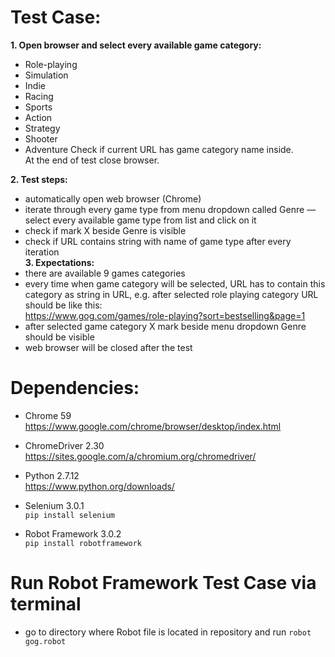 # Test Case:

**1. Open browser and select every available game category:**  
- Role-playing  
- Simulation  
- Indie  
- Racing  
- Sports  
- Action  
- Strategy  
- Shooter  
- Adventure 
Check if current URL has game category name inside.    
At the end of test close browser.

**2. Test steps:**  
- automatically open web browser (Chrome)  
- iterate through every game type from menu dropdown called Genre — select every available game type from list and click on it  
- check if mark X beside Genre is visible  
- check if URL contains string with name of game type after every iteration  
**3. Expectations:**  
- there are available 9 games categories  
- every time when game category will be selected, URL has to contain this category as string in URL, e.g. after selected role playing category URL should be like this:  
https://www.gog.com/games/role-playing?sort=bestselling&page=1  
- after selected game category X mark beside menu dropdown Genre should be visible  
- web browser will be closed after the test 


# Dependencies:
- Chrome 59
https://www.google.com/chrome/browser/desktop/index.html

- ChromeDriver 2.30  
https://sites.google.com/a/chromium.org/chromedriver/

- Python 2.7.12    
https://www.python.org/downloads/

- Selenium 3.0.1   
<code>pip install selenium</code>  

- Robot Framework 3.0.2  
<code>pip install robotframework</code>  


# Run Robot Framework Test Case via terminal
- go to directory where Robot file is located in repository and run <code>robot gog.robot</code>
